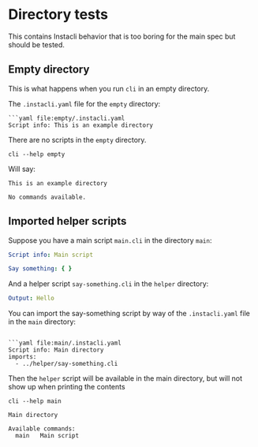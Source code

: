 # Directory tests

This contains Instacli behavior that is too boring for the main spec but should be tested.

## Empty directory

This is what happens when you run `cli` in an empty directory.

The `.instacli.yaml` file for the `empty` directory:

```commandline
```yaml file:empty/.instacli.yaml
Script info: This is an example directory
```

There are no scripts in the `empty` directory.

```commandline cli
cli --help empty
```

Will say:

```output
This is an example directory

No commands available.
```

## Imported helper scripts

Suppose you have a main script `main.cli` in the directory `main`:

```yaml file:main/main.cli
Script info: Main script

Say something: { }
```

And a helper script `say-something.cli` in the `helper` directory:

```yaml file:helper/helper.cli
Output: Hello
```

You can import the say-something script by way of the `.instacli.yaml` file in the `main` directory:

```commandline

```yaml file:main/.instacli.yaml
Script info: Main directory
imports:
  - ../helper/say-something.cli
```

Then the `helper` script will be available in the main directory, but will not show up when printing the contents

```commandline cli
cli --help main
```

```output
Main directory

Available commands:
  main   Main script
```
